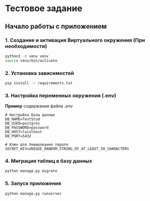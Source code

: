 # Тестовое задание

## Начало работы с приложением


### 1. Создание и активация Виртуального окружения (При необходимости)

```bash
python3 -m venv venv
source venv/bin/activate
```

### 2. Установка зависимостей

```bash
pip install -r requirements.txt
```

### 3. Настройка переменных окружения (.env)

**Пример** содержания файла *.env*

```
# Настройка Базы данных
DB_NAME=TestStud
DB_USER=postgres
DB_PASSWORD=password
DB_HOST=localhost
DB_PORT=5432

# Ключ для Хеширования пароля
SECRET_KEY=UNIQUE_RANDOM_STRING_OF_AT_LEAST_50_CHARACTERS
```


### 4. Миграция таблиц в базу данных

```bash
python manage.py migrate
```

### 5. Запуск приложения

```bash
python manage.py runserver
```
